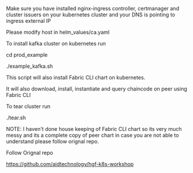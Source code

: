 
Make sure you have installed nginx-ingress controller, certmanager and cluster issuers on your kubernetes cluster and your DNS is pointing to ingress external IP 

Please modify host in helm_values/ca.yaml

To install kafka cluster on kubernetes run

cd prod_example

./example_kafka.sh

This script will also install Fabric CLI chart on kubernetes.

It will also download, install, instantiate and query chaincode on peer using Fabric CLI

To tear cluster run

./tear.sh

NOTE: I haven't done house keeping of Fabric CLI chart so its very much messy and its a complete copy of peer chart in case you are not able to understand please follow orignal repo.


Follow Orignal repo

https://github.com/aidtechnology/hgf-k8s-workshop
